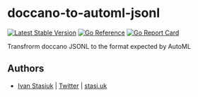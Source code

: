# doccano-to-automl-jsonl

[![Latest Stable Version](https://img.shields.io/github/v/release/brokeyourbike/doccano-to-automl-jsonl)](https://github.com/brokeyourbike/doccano-to-automl-jsonl/releases)
[![Go Reference](https://pkg.go.dev/badge/github.com/brokeyourbike/doccano-to-automl-jsonl.svg)](https://pkg.go.dev/github.com/brokeyourbike/doccano-to-automl-jsonl)
[![Go Report Card](https://goreportcard.com/badge/github.com/brokeyourbike/doccano-to-automl-jsonl)](https://goreportcard.com/report/github.com/brokeyourbike/doccano-to-automl-jsonl)

Transfrorm doccano JSONL to the format expected by AutoML

## Authors

- [Ivan Stasiuk](https://github.com/brokeyourbike) | [Twitter](https://twitter.com/brokeyourbike) | [stasi.uk](https://stasi.uk)
